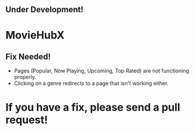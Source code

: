 ## Under Development!
# MovieHubX

## Fix Needed!
- Pages (Popular, Now Playing, Upcoming, Top Rated) are not functioning properly.
- Clicking on a genre redirects to a page that isn't working either.

# If you have a fix, please send a pull request!

